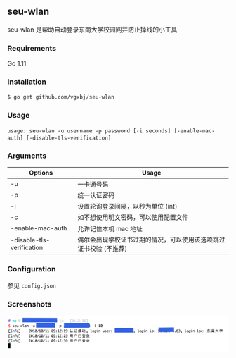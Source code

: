 ## seu-wlan

seu-wlan 是帮助自动登录东南大学校园网并防止掉线的小工具

### Requirements

Go 1.11

### Installation

```sh
$ go get github.com/vgxbj/seu-wlan
```

### Usage
```
usage: seu-wlan -u username -p password [-i seconds] [-enable-mac-auth] [-disable-tls-verification]
```

### Arguments
| Options                   | Usage                                                             |
| ------------------------- | ----------------------------------------------------------------- |
| -u                        | 一卡通号码                                                        |
| -p                        | 统一认证密码                                                      |
| -i                        | 设置轮询登录间隔，以秒为单位 (int)                                |
| -c                        | 如不想使用明文密码，可以使用配置文件                              |
| -enable-mac-auth          | 允许记住本机 mac 地址                                             |
| -disable-tls-verification | 偶尔会出现学校证书过期的情况，可以使用该选项跳过证书校验 (不推荐) |

### Configuration
参见 ``config.json``

### Screenshots
![](./.screenshot/seu-wlan-screenshot.jpg)
